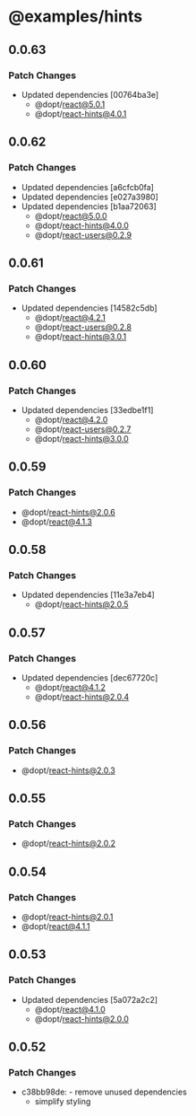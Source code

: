 # @examples/hints

## 0.0.63

### Patch Changes

- Updated dependencies [00764ba3e]
  - @dopt/react@5.0.1
  - @dopt/react-hints@4.0.1

## 0.0.62

### Patch Changes

- Updated dependencies [a6cfcb0fa]
- Updated dependencies [e027a3980]
- Updated dependencies [b1aa72063]
  - @dopt/react@5.0.0
  - @dopt/react-hints@4.0.0
  - @dopt/react-users@0.2.9

## 0.0.61

### Patch Changes

- Updated dependencies [14582c5db]
  - @dopt/react@4.2.1
  - @dopt/react-users@0.2.8
  - @dopt/react-hints@3.0.1

## 0.0.60

### Patch Changes

- Updated dependencies [33edbe1f1]
  - @dopt/react@4.2.0
  - @dopt/react-users@0.2.7
  - @dopt/react-hints@3.0.0

## 0.0.59

### Patch Changes

- @dopt/react-hints@2.0.6
- @dopt/react@4.1.3

## 0.0.58

### Patch Changes

- Updated dependencies [11e3a7eb4]
  - @dopt/react-hints@2.0.5

## 0.0.57

### Patch Changes

- Updated dependencies [dec67720c]
  - @dopt/react@4.1.2
  - @dopt/react-hints@2.0.4

## 0.0.56

### Patch Changes

- @dopt/react-hints@2.0.3

## 0.0.55

### Patch Changes

- @dopt/react-hints@2.0.2

## 0.0.54

### Patch Changes

- @dopt/react-hints@2.0.1
- @dopt/react@4.1.1

## 0.0.53

### Patch Changes

- Updated dependencies [5a072a2c2]
  - @dopt/react@4.1.0
  - @dopt/react-hints@2.0.0

## 0.0.52

### Patch Changes

- c38bb98de: - remove unused dependencies
  - simplify styling
